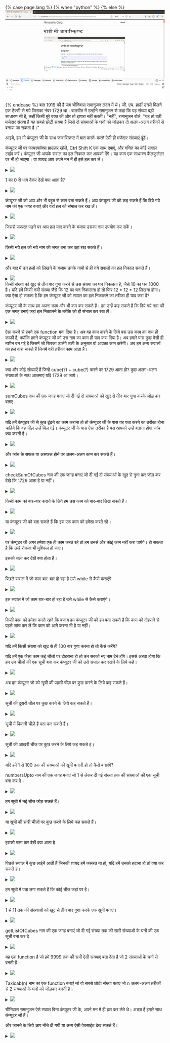 {% case page.lang %}
  {% when "python" %}
  {% else %}
![My helpful screenshot](/assets/firefox-console-729.png)
{% endcase %}
बात 1919 की है जब श्रीनिवास रामानुजन लंदन में थे। जी. एच. हार्डी उनसे मिलने एक टैक्सी से गये जिसका नंबर 1729 था। बातचीत में उन्होंने रामानुजन से कहा कि यह संख्या बड़ी साधारण सी है, कहीं किसी बुरे वक्त की ओर तो इशारा नहीं करती। "नहीं", रामानुजन बोले, "यह तो बड़ी मजेदार संख्या है यह सबसे छोटी संख्या है जिसे दो संख्याओं के घनों को जोड़कर दो अलग-अलग तरीकों से बनाया जा सकता है।"

आइये, हम भी कंप्यूटर जी के साथ जावास्क्रिप्ट में बात करते-करते ऐसी ही मजेदार संख्याएं ढूंढें।

<p markdown="1">
कंप्यूटर जी पर फायरफॉक्स ब्राउज़र खोलें, Ctrl Shift K एक साथ दबाएं, और गणित का कोई सवाल टाईप करें। कंप्यूटर जी आपके सवाल का हल निकाल कर आपको देंगे। यह काम एक साधारण कैलकुलेटर पर भी हो जाएगा। या शायद आप अपने मन में ही इसे हल कर लें।
<details>
<summary> <img src="https://img.icons8.com/metro/26/000000/code.png"/> </summary>
{% case page.lang %}
  {% when "python" %}
```python
>>> 9 * 9 * 9
729
```
  {% else %}
```javascript
>> 9 * 9 * 9;
729
```
{% endcase %}

</details>
</p>

1 का 0 से भाग देकर देखें क्या आता है? 
<details markdown="1">
<summary> <img src="https://img.icons8.com/metro/26/000000/code.png"/> </summary>

{% case page.lang %}
  {% when "python" %}
```python
>>> 1/0
```
  {% else %}
```javascript
>> 1/0;
```
{% endcase %}
</details> 


कंप्यूटर जी को आप और भी बहुत से काम बता सकते हैं। आप कंप्यूटर जी को कह सकते हैं कि दिये गये नाम की एक जगह बनाएं और वहां हल को संभाल कर रख लें।

<details markdown="1">
<summary> <img src="https://img.icons8.com/metro/26/000000/code.png"/> </summary>
{% case page.lang %}
  {% when "python" %}
```python
>>> cube9 = 729
```
  {% else %}
```javascript
>> let cube9 = 729;
```
{% endcase %}
</details>

जिससे जरूरत पड़ने पर आप हल याद करने के बजाय उसका नाम उपयोग कर सकें।

 <details markdown="1">
<summary> <img src="https://img.icons8.com/metro/26/000000/code.png"/> </summary>
{% case page.lang %}
  {% when "python" %}
```python
>>> cube9
729
```
  {% else %}
```javascript
>> cube9;
729
```
{% endcase %}
</details>

किसी नये हल को नये नाम की जगह बना कर वहां रख सकते हैं।

 <details markdown="1">
<summary> <img src="https://img.icons8.com/metro/26/000000/code.png"/> </summary>
{% case page.lang %}
  {% when "python" %}
```python
>>> cube10 = 1000
>>> cube10
1000
```
  {% else %}
```javascript
>> let cube10 = 1000;
>> cube10;
1000
```
{% endcase %}
</details>

और बाद में उन हलों को लिखने के बजाय उनके नामों से ही नये सवालों का हल निकाल सकते हैं।

 <details markdown="1">
<summary> <img src="https://img.icons8.com/metro/26/000000/code.png"/> </summary>
{% case page.lang %}
  {% when "python" %}
```python
>>> cube9 + cube10
1729
```
  {% else %}
```javascript
>> cube9 + cube10;
1729
```
{% endcase %}
</details>
किसी संख्या को खुद से तीन बार गुणा करने से उस संख्या का घन निकलता है, जैसे 10 का घन 1000 है। यदि हमें किसी नयी संख्या जैसे कि 12 का घन निकालना हो तो फिर 12 * 12 * 12 लिखना होगा। क्या ऐसा हो सकता है कि हम कंप्यूटर जी को सवाल का हल निकालने का तरीका ही याद करा दें? 


कंप्यूटर जी के साथ हम अपना काम और भी कम कर सकते हैं। हम उन्हें कह सकते हैं कि दिये गये नाम की एक जगह बनाएं जहां हल निकालने के तरीके को ही संभाल कर रख लें।

 <details markdown="1">
<summary> <img src="https://img.icons8.com/metro/26/000000/code.png"/> </summary>
{% case page.lang %}
  {% when "python" %}
```python
>>> def cube(n): 
...     return n * n * n
```
  {% else %}
```javascript
>> let cube = function (n) {
    return n * n * n;
}
```
{% endcase %}
</details>

ऐसा करने से हमने एक function बना दिया है। अब वह काम करने के लिये बस उस काम का नाम ही काफी है, क्योंकि हमने कंप्यूटर जी को उस नाम का काम ही याद करा दिया है। अब हमारे पास कुछ वैसी ही मशीन बन गई है जिसमें जो सिक्का डालेंगे उसी के अनुसार वो आपका काम करेगी। अब हम अन्य सवालों का हल करा सकते हैं जिनमें वही तरीका काम आता है। 

 <details markdown="1">
<summary> <img src="https://img.icons8.com/metro/26/000000/code.png"/> </summary>
{% case page.lang %}
  {% when "python" %}
```python
>>> cube(9)
729
>>> cube(10)
1000
>>> cube(9) + cube(10)
1729
>>> cube(8) + cube(11)
1842
```
  {% else %}
```javascript
>> cube(9);
729
>> cube(10);
1000
>> cube(9) + cube(10);
1729
>> cube(8) + cube(11);
1842
```
{% endcase %}
</details>

क्या और कोई संख्याऐं हैं जिन्हें cube(?) + cube(?) करने पर 1729 आता हो? कुछ अलग-अलग संख्याओं के साथ आज़माएं यदि 1729 आ जाये।

 <details markdown="1">
<summary> <img src="https://img.icons8.com/metro/26/000000/code.png"/> </summary>
{% case page.lang %}
  {% when "python" %}
```python
>>> cube(7) + cube(12)
```
  {% else %}
```javascript
>> cube(7) + cube(12)
```
{% endcase %}
</details>


 sumCubes नाम की एक जगह बनाएं जो दी गई दो संख्याओं को खुद से तीन बार गुणा करके जोड़ कर बताए।

 <details markdown="1">
<summary> <img src="https://img.icons8.com/metro/26/000000/code.png"/> </summary>
{% case page.lang %}
  {% when "python" %}
```python
def sumCubes (a, b):
...    ?
>>> sumCubes(2, 3) 
35
```
  {% else %}
```javascript
let sumCubes = function(a, b) {
?
}
>> sumCubes(2, 3) 
35
```
{% endcase %}
</details>


यदि हमें कंप्यूटर जी से कुछ ढूंढने का काम कराना हो तो कंप्यूटर जी के पास यह पता करने का तरीका होना चाहिये कि वह चीज़ उन्हें मिल गई। कंप्यूटर जी के पास ऐसा तरीका है बस आपको उन्हें बताना होगा जांच क्या करनी है।

 <details markdown="1">
<summary> <img src="https://img.icons8.com/metro/26/000000/code.png"/> </summary>
{% case page.lang %}
  {% when "python" %}
```python
>>> if cube(12) + cube(1) == 1729: 
...     print('sum of 12 cubed and 1 cubed is 1729')
```
  {% else %}
```javascript
>> if (cube(12) + cube(1) == 1729) {
    console.log('sum of 12 cubed and 1 cubed is 1729');
} 
```
{% endcase %}
</details>

और जांच के सफल या असफल होने पर अलग-अलग काम कर सकते हैं।

 <details markdown="1">
<summary> <img src="https://img.icons8.com/metro/26/000000/code.png"/> </summary>
{% case page.lang %}
  {% when "python" %}
```python
>>> if cube(13) + cube(0) != 1729:
...     print('13 cubed is not 1729')
... else:
...     print('13 cubed is 1729')
```
  {% else %}
```javascript
if (cube(13) + cube(0) != 1729) {
    console.log('13 cubed is not 1729');
} else {
    console.log('13 cubed is 1729');
}
```
{% endcase %}
</details>

 checkSumOfCubes नाम की एक जगह बनाएं जो दी गई दो संख्याओं के खुद से गुणा कर जोड़ कर देखे कि 1729 आता है या नहीं।

 <details markdown="1">
<summary> <img src="https://img.icons8.com/metro/26/000000/code.png"/> </summary>
{% case page.lang %}
  {% when "python" %}
```python
>>> def checkSumOfCubes(a, b):
...     if cube(a) + cube(b) == 1729:
...         return ?
...     else:
...         return ?
>>> checkSumOfCubes(1, 11)
true
>>> checkSumOfCubes(2, 10)
false
```
  {% else %}
```javascript
>> let checkSumOfCubes = function(a, b) {
>> if (cube(a) + cube(b) == 1729) {
        return ?;
    } else {
        return ?;
    }
}
>> checkSumOfCubes(1, 11)
true
>> checkSumOfCubes(2, 10)
false
```
{% endcase %}
</details>


किसी काम को बार-बार कराने के लिये हम उस काम को बार-बार लिख सकते हैं। 

 <details markdown="1">
<summary> <img src="https://img.icons8.com/metro/26/000000/code.png"/> </summary>
{% case page.lang %}
  {% when "python" %}
```python
>>> print('जय हो!')
जय हो!
>>> print('जय हो!')
जय हो!
>>> print('जय हो!')
जय हो!
```
  {% else %}
```javascript
>> console.log('जय हो!');
जय हो!
>> console.log('जय हो!');
जय हो!
>> console.log('जय हो!');
जय हो!
```
{% endcase %}
</details>


या कंप्यूटर जी को बता सकते हैं कि इस एक काम को हमेशा करते रहें।

 <details markdown="1">
<summary> <img src="https://img.icons8.com/metro/26/000000/code.png"/> </summary>
{% case page.lang %}
  {% when "python" %}
```python
>>> while (true):
...     print('जय हो!')
```
  {% else %}
```javascript
>> while (true) {
    console.log('जय हो!');
}
```
{% endcase %}
</details>


पर कंप्यूटर जी अगर हमेशा एक ही काम करते रहे तो हम उनसे और कोई काम नहीं करा पायेंगे। हो सकता है कि उन्हें रोकना भी मुश्किल हो जाए।

इसको चला कर देखें क्या होता है।

 <details markdown="1">
<summary> <img src="https://img.icons8.com/metro/26/000000/code.png"/> </summary>
{% case page.lang %}
  {% when "python" %}
```python
>>> n = 0

>>> n = n+1
>>> print(n)

>>> n = n+1
>>> print(n)

...
```
  {% else %}
```javascript
>> let n = 0;

>> n = n+1;
>> console.log(n);

>> n = n+1;
>> console.log(n)

...
```
{% endcase %}
</details>


 पिछले सवाल में जो काम बार-बार हो रहा है उसे while से कैसे कराएंगे

<details markdown="1">
<summary> <img src="https://img.icons8.com/metro/26/000000/code.png"/> </summary>
{% case page.lang %}
  {% when "python" %}
```python
>>> n = 0
>>> while (true):
...    ?
```
  {% else %}
```javascript
>> let n = 0;
>> while (true) {
    ?
}
```
{% endcase %}
</details>


 इस सवाल में जो काम बार-बार हो रहा है उसे while से कैसे कराएंगे।

<details markdown="1">
<summary> <img src="https://img.icons8.com/metro/26/000000/code.png"/> </summary>
{% case page.lang %}
  {% when "python" %}
```python
>>> n = 0
>>> product = 1

>>> n = n+1
>>> product = product * 10
>>> print(n)

>>> n = n+1
>>> product = product * 10
>>> print(n)
```
  {% else %}
```javascript
>> let n = 0;
>> let product = 1;

>> n = n+1;
>> product = product * 10;
>> console.log(n);

>> n = n+1;
>> product = product * 10
>> console.log(n)
```
{% endcase %}
</details>

किसी काम को हमेशा करते रहने कि बजाय हम कंप्यूटर जी को हम बता सकते हैं कि काम को दोहराने से पहले जांच कर लें कि काम को आगे करना भी है या नहीं।

<details markdown="1">
<summary> <img src="https://img.icons8.com/metro/26/000000/code.png"/> </summary>
{% case page.lang %}
  {% when "python" %}
```python
>>> n = 0
>>> while n < 10:
...    print(n)
...    n = n+1
```
  {% else %}
```javascript
>> let n = 0;
>> while (n < 10) {
    console.log(n);
    n = n+1;
}
```
{% endcase %}
</details>

यदि हमें किसी संख्या को खुद से ही 100 बार गुणा करना हो तो कैसे करेंगे? 

यदि हमें एक जैसा काम कई चीज़ों पर दोहराना हो तो उन सबको नए नाम देने होंगे। इससे अच्छा होगा कि हम उन चीज़ों की एक सूची बना कर कंप्यूटर जी को उसे संभाल कर रखने के लिये कहें।

<details markdown="1">
<summary> <img src="https://img.icons8.com/metro/26/000000/code.png"/> </summary>
{% case page.lang %}
  {% when "python" %}
```python
>>> greetings = ['सलाम', 'नमस्ते', 'हैलो']
>>> fib = [1, 1, 2, 3, 5, 8, 13, 21, 34, 55, 89]
```
  {% else %}
```javascript
>> let greetings = ['सलाम', 'नमस्ते', 'हैलो'];
>> let fib = [1, 1, 2, 3, 5, 8, 13, 21, 34, 55, 89];
```
{% endcase %}
</details>

अब हम कंप्यूटर जो को सूची की पहली चीज़ पर कुछ करने के लिये कह सकते हैं।

<details markdown="1">
<summary> <img src="https://img.icons8.com/metro/26/000000/code.png"/> </summary>
{% case page.lang %}
  {% when "python" %}
```python
>>> print(names[0])
सलाम
```
  {% else %}
```javascript
>> console.log(names[0]);
सलाम
```
{% endcase %}
</details>

सूची की दूसरी चीज़ पर कुछ करने के लिये कह सकते हैं।

<details markdown="1">
<summary> <img src="https://img.icons8.com/metro/26/000000/code.png"/> </summary>
{% case page.lang %}
  {% when "python" %}
```python
>>> print(names[1])
सलाम
```
  {% else %}
```javascript
>> console.log(names[1]);
सलाम
```
{% endcase %}
</details>

सूची में कितनी चीज़ें हैं पता कर सकते हैं।

<details markdown="1">
<summary> <img src="https://img.icons8.com/metro/26/000000/code.png"/> </summary>
{% case page.lang %}
  {% when "python" %}
```python
>>> print(len(names))
3
```
  {% else %}
```javascript
>> console.log(names.length);
3
```
{% endcase %}
</details>

सूची की आखरी चीज़ पर कुछ करने के लिये कह सकते हं।

<details markdown="1">
<summary> <img src="https://img.icons8.com/metro/26/000000/code.png"/> </summary>
{% case page.lang %}
  {% when "python" %}
```python
print(names[len(names) - 1])
हैलो
```
  {% else %}
```javascript
console.log(names[names.length-1]);
हैलो
```
{% endcase %}
</details>



यदि हमें 1 से 100 तक की संख्याओं की सूची बनानी हो तो कैसे बनाएंगे?

numbersUpto नाम की एक जगह बनाएं जो 1 से लेकर दी गई संख्या तक की संख्याओं की एक सूची बना कर दे।

<details markdown="1">
<summary> <img src="https://img.icons8.com/metro/26/000000/code.png"/> </summary>
{% case page.lang %}
  {% when "python" %}
```python
>>> define numbersUpto(start, end):
...     numbers = []
...     while start <= end: 
...         ?
>>> print(numbersUpto(10))
```
  {% else %}
```javascript
>> let numbersUpto = function(start, end) {
    let numbers = [];
    while (start <= end) {
        ?
    }   
}
>> console.log(numbersUpto(10));
```
{% endcase %}
</details>

हम सूची में नई चीज जोड़ सकते हैं।

<details markdown="1">
<summary> <img src="https://img.icons8.com/metro/26/000000/code.png"/> </summary>
{% case page.lang %}
  {% when "python" %}
```python
>>> greetings.push('सत् श्री अकाल')
>>> greetings.push('सत् श्री अकाल')
>>> print(len(greetings));
5
>>> print(greetings[3]);
सत् श्री अकाल
>>> print(greetings[4]);
सत् श्री अकाल
```
  {% else %}
```javascript
>> greetings.push('सत् स्री अकाल');
>> greetings.push('सत् श्री अकाल');
>> console.log(greetings.length);
5
>> console.log(greetings[3]);
सत् श्री अकाल
>> console.log(greetings[4]);
सत् श्री अकाल
```
{% endcase %}
</details>

या सूची की सारी चीज़ों पर कुछ करने के लिये कह सकते हैं।

<details markdown="1">
<summary> <img src="https://img.icons8.com/metro/26/000000/code.png"/> </summary>
{% case page.lang %}
  {% when "python" %}
```python
>>> for item in greetings:
...     print(item)
```
  {% else %}
```javascript
>> greetings.forEach(function(item, index, array) {
    console.log(item, index);
});
```
{% endcase %}
</details>

 इसको चला कर देखें क्या आता है

<details markdown="1">
<summary> <img src="https://img.icons8.com/metro/26/000000/code.png"/> </summary>
{% case page.lang %}
  {% when "python" %}
```python
>>> for item1 in greetings:
...     for item2 in greetings:
...         print(item1, item2)
```
  {% else %}
```javascript
>> greetings.forEach(function(item1, index1, array1) {
    greetings.forEach(function(item2, index2, array2) {
        console.log(item1, item2);
    });
});
```
{% endcase %}
</details>

पिछले सवाल में कुछ लाईनें आती हैं जिनकी शायद हमें जरूरत ना हो, यदि हमें उनको हटाना हो तो क्या कर सकते हं।

<details markdown="1">
<summary> <img src="https://img.icons8.com/metro/26/000000/code.png"/> </summary>
{% case page.lang %}
  {% when "python" %}
```python
>>> for item1 in greetings:
...     for item2 in greetings:
...         if ?:
...             print(item1, item2)
```
  {% else %}
```javascript
>> greetings.forEach(function(item1, index1, array1) {
    greetings.forEach(function(item2, index2, array2) {
        if (?) {
            console.log(item1, item2);
        }
    });
});
```
{% endcase %}
</details>

हम सूची में पता लगा सकते हैं कि कोई चीज़ कहां पर है।

<details markdown="1">
<summary> <img src="https://img.icons8.com/metro/26/000000/code.png"/> </summary>
{% case page.lang %}
  {% when "python" %}
```python
>>> print(greetings.index('सलाम'))
0
```
  {% else %}
```javascript
>> console.log(greetings.indexOf('सलाम'));
0
>> console.log(greetings.indexOf('अलविदा'));
-1
```
{% endcase %}
</details>

1 से 11 तक की संख्याओं को खुद से तीन बार गुणा करके एक सूची बनाएं।

<details markdown="1">
<summary> <img src="https://img.icons8.com/metro/26/000000/code.png"/> </summary>
{% case page.lang %}
  {% when "python" %}
```python
>>> listOfNos = [1, 2, 3, 4, 5, 6, 7, 8, 9, 10, 11]
>>> listOfCubes = []
>>> for item in listOfNos:
...     listOfCubes.append(?)
```
  {% else %}
```javascript
>>  let listOfNos = [1, 2, 3, 4, 5, 6, 7, 8, 9, 10, 11];
>>  let listOfCubes = [];
>>  listOfNos.forEach(function(item, index, array) {
        listOfCubes.push(?);
    });
```
{% endcase %}
</details>

getListOfCubes नाम की एक जगह बनाएं जो दी गई संख्या तक की सारी संख्याओं के घनों की एक सूची बना कर दे

<details markdown="1">
<summary> <img src="https://img.icons8.com/metro/26/000000/code.png"/> </summary>
{% case page.lang %}
  {% when "python" %}
```python
>> def getListOfCubes(n):
...    ?
>> list = getListOfCubes(11)
>> print(list[len(list) - 1]);
1729
```
  {% else %}
```javascript
>> let getListOfCubes = function(n) {
    ?
}
>> let list = getListOfCubes(11);
>> console.log(list[list.length-1]);
1729
```
{% endcase %}
</details>

यह एक function है जो हमें 9999 तक की सभी ऐसी संख्याएं बता देता है जो 2 संख्याओं के घनों से बनती हैं। 

<details markdown="1">
<summary> <img src="https://img.icons8.com/metro/26/000000/code.png"/> </summary>
{% case page.lang %}
  {% when "python" %}
```python
>>> def taxiNos():
...     list = [1, 2, 3, 4, 5, 6, 7, 8, 9, 10, 11, 
...             12, 13, 14, 15, 16, 17, 18, 19, 20, 21];
...     nos = [];
...     for item1 in list:
...         for item2 in list:
...             sum = item1 * item1 * item1 + item2 * item2 * item2
...             // यदि sum चार अंकों तक का ही है और अभी तक नहीं मिला है
...             if sum <= 9999 && nos.indexOf(sum) == -1: 
...                 nos.append(sum)
...     return nos
```
  {% else %}
```javascript
>> let taxiNos = function() {
    let list = [1, 2, 3, 4, 5, 6, 7, 8, 9, 10, 11, 
            12, 13, 14, 15, 16, 17, 18, 19, 20, 21];
    let nos = [];
    list.forEach(function(item1, index1, array1) {
        list.forEach(function(item2, index2, array2) {
            let sum = item1 * item1 * item1 + item2 * item2 * item2;
            // यदि sum चार अंकों तक का ही है और अभी तक नहीं मिला है
            if (sum <= 9999 && nos.indexOf(sum) == -1) {
                nos.push(sum);
            }
        });
    });
    return nos;
}
```
{% endcase %}
</details>

Taxicab(n) नाम का एक function बनाएं जो वो सबसे छोटी संख्या बताए जो n अलग-अलग तरीकों से 2 संख्याओं के घनों को जोड़कर बनती है।

<details markdown="1">
<summary> <img src="https://img.icons8.com/metro/26/000000/code.png"/> </summary>
{% case page.lang %}
  {% when "python" %}
```python
>>> def Taxicab(n):
...     ?
>> Taxicab(2)
1729
```
  {% else %}
```javascript
>> let Taxicab = function(n) {
       ?
}
>> Taxicab(2)
1729
```
{% endcase %}
</details>


श्रीनिवास रामानुजन ऐसे सवाल बिना कंप्यूटर जी के, अपने मन में ही हल कर लेते थे। अच्छा है हमारे साथ कंप्यूटर जी हैं।

और जानने के लिये आप नीचे दी गयी या अन्य ऐसी वेबसाईट देख सकते हैं।

<details markdown="1">
<summary> <img src="https://img.icons8.com/metro/26/000000/list.png"/> </summary>
* स्ट्रक्चर एंड इंटरप्रेटेशन ऑफ कंप्यूटर प्रोग्राम्स - <https://mitpress.mit.edu/sites/default/files/sicp/full-text/book/book.html>
* जावास्क्रिप्ट एम डी एन - <https://developer.mozilla.org/en-US/docs/Web/JavaScript>
* Taxicab number - <https://en.wikipedia.org/wiki/Taxicab_number>
* खान एकेडमी फ्री ऑनलाईन कोर्स, पाठ और अभ्यास - <https://www.khanacademy.org>
* LeetCode - दुनिया का अग्रणी ऑनलाईन प्रोग्रामिंग सीखने का प्लैटफॉर्म - <https://www.leetcode.com>
</details>
